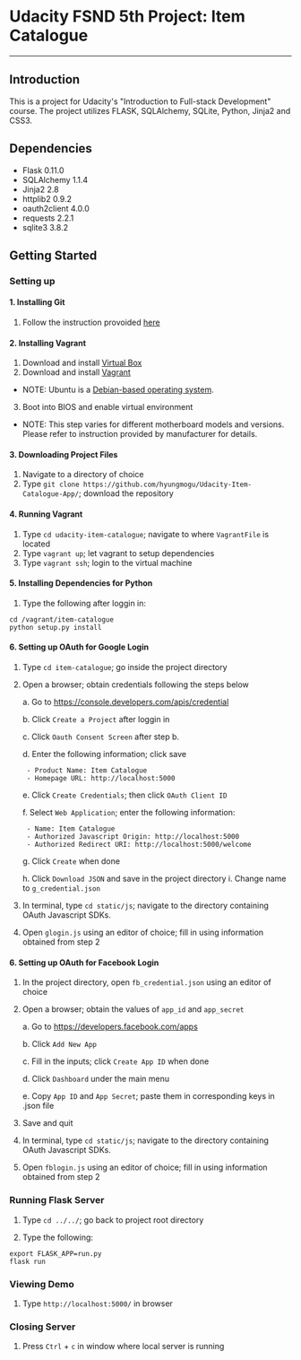 # Udacity FSND 5th Project: Item Catalogue

---

## Introduction

This is a project for Udacity's "Introduction to Full-stack Development" course. The project utilizes FLASK, SQLAlchemy, SQLite, Python, Jinja2 and CSS3.

## Dependencies
- Flask 0.11.0
- SQLAlchemy 1.1.4
- Jinja2 2.8
- httplib2 0.9.2
- oauth2client 4.0.0
- requests 2.2.1
- sqlite3 3.8.2

## Getting Started
### Setting up

#### 1. Installing Git

1. Follow the instruction provoided [here](https://www.atlassian.com/git/tutorials/install-git)

#### 2. Installing Vagrant

1. Download and install [Virtual Box](https://www.virtualbox.org/)
2. Download and install [Vagrant](https://www.vagrantup.com/downloads.html)
  - NOTE: Ubuntu is a [Debian-based operating system](https://en.wikipedia.org/wiki/Ubuntu_(operating_system)).
3. Boot into BIOS and enable virtual environment
  - NOTE: This step varies for different motherboard models and versions. Please refer to instruction provided by manufacturer for details.  

#### 3. Downloading Project Files

1. Navigate to a directory of choice
2. Type `git clone https://github.com/hyungmogu/Udacity-Item-Catalogue-App/`; download the repository

#### 4. Running Vagrant

1. Type `cd udacity-item-catalogue`; navigate to where `VagrantFile` is located
2. Type `vagrant up`; let vagrant to setup dependencies
3. Type `vagrant ssh`; login to the virtual machine

#### 5. Installing Dependencies for Python

1. Type the following after loggin in:
```
cd /vagrant/item-catalogue
python setup.py install
```

#### 6. Setting up OAuth for Google Login

1. Type `cd item-catalogue`; go inside the project directory
2. Open a browser; obtain credentials following the steps below

   a. Go to https://console.developers.com/apis/credential
   
   b. Click `Create a Project` after loggin in
   
   c. Click `Oauth Consent Screen` after step b.
   
   d. Enter the following information; click save

        - Product Name: Item Catalogue
        - Homepage URL: http://localhost:5000

   e. Click `Create Credentials`; then click `OAuth Client ID`
   
   f. Select `Web Application`; enter the following information:
 
        - Name: Item Catalogue
        - Authorized Javascript Origin: http://localhost:5000
        - Authorized Redirect URI: http://localhost:5000/welcome

   g. Click `Create` when done
   
   h. Click `Download JSON` and save in the project directory
   i. Change name to `g_credential.json`

3. In terminal, type `cd static/js`; navigate to the directory containing OAuth Javascript SDKs.
4. Open `glogin.js` using an editor of choice; fill in using information obtained from step 2

#### 6. Setting up OAuth for Facebook Login

1. In the project directory, open `fb_credential.json` using an editor of choice
2. Open a browser; obtain the values of `app_id` and `app_secret`

   a. Go to https://developers.facebook.com/apps
   
   b. Click `Add New App`
   
   c. Fill in the inputs; click `Create App ID` when done
   
   d. Click `Dashboard` under the main menu
   
   e. Copy `App ID` and `App Secret`; paste them in corresponding keys in .json file
   
4. Save and quit
5. In terminal, type `cd static/js`; navigate to the directory containing OAuth Javascript SDKs.
6. Open `fblogin.js` using an editor of choice; fill in using information obtained from step 2


### Running Flask Server

1. Type `cd ../../`; go back to project root directory

2. Type the following:
```
export FLASK_APP=run.py
flask run
```

### Viewing Demo

1. Type `http://localhost:5000/` in browser

### Closing Server

1. Press `Ctrl` + `c` in window where local server is running
